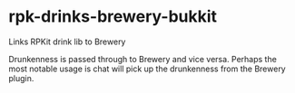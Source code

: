 rpk-drinks-brewery-bukkit
=========================

Links RPKit drink lib to Brewery

Drunkenness is passed through to Brewery and vice versa.
Perhaps the most notable usage is chat will pick up the drunkenness from the Brewery plugin.